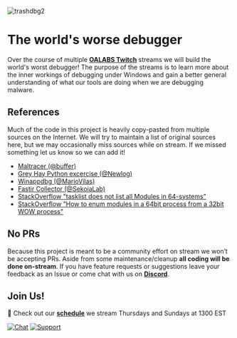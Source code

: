 ![trashdbg2](https://user-images.githubusercontent.com/5906222/152447843-d8c87119-ff0e-4570-b18c-741cee3187fe.png)


# The world's worse debugger

Over the course of multiple [**OALABS Twitch**](https://www.twitch.tv/oalabslive) streams we will build the world's worst debugger! The purpose of the streams is to learn more about the inner workings of debugging under Windows and gain a better general understanding of what our tools are doing when we are debugging malware.

## References

Much of the code in this project is heavily copy-pasted from multiple sources on the Internet. We will try to maintain a list of original sources here, but we may occasionally miss sources while on stream. If we missed something let us know so we can add it!
- [Maltracer (@buffer)](https://github.com/buffer/maltracer/blob/master/maltracer.py)
- [Grey Hay Python excercise (@Newlog)](https://github.com/newlog/exploiting/tree/e47984001616cf45fba537698ac1e87a3afbc8ae/training/windows/gray_hat_python/1/custom_debugger)
- [Winappdbg (@MarioVilas)](https://github.com/MarioVilas/winappdbg/blob/master/winappdbg/win32/defines.py)
- [Fastir Collector (@SekoiaLab)](https://github.com/SekoiaLab/Fastir_Collector/blob/master/memory/mem.py)
- [StackOverflow "tasklist does not list all Modules in 64-systems"](https://stackoverflow.com/questions/17474574/tasklist-does-not-list-all-modules-in-64-systems/17477833#17477833)
- [StackOverflow "How to enum modules in a 64bit process from a 32bit WOW process"](https://stackoverflow.com/questions/3801517/how-to-enum-modules-in-a-64bit-process-from-a-32bit-wow-process)

## No PRs
Because this project is meant to be a community effort on stream we won’t be accepting PRs. Aside from some maintenance/cleanup **all coding will be done on-stream**. If you have feature requests or suggestions leave your feedback as an Issue or come chat with us on [**Discord**](https://discord.gg/UWdMC3W2qn).

## Join Us!
 💖 Check out our [**schedule**](https://www.twitch.tv/oalabslive/schedule) we stream Thursdays and Sundays at 1300 EST

[![Chat](https://img.shields.io/badge/Chat-Discord-blueviolet)](https://discord.gg/UWdMC3W2qn) [![Support](https://img.shields.io/badge/Support-Patreon-FF424D)](https://www.patreon.com/oalabs)
